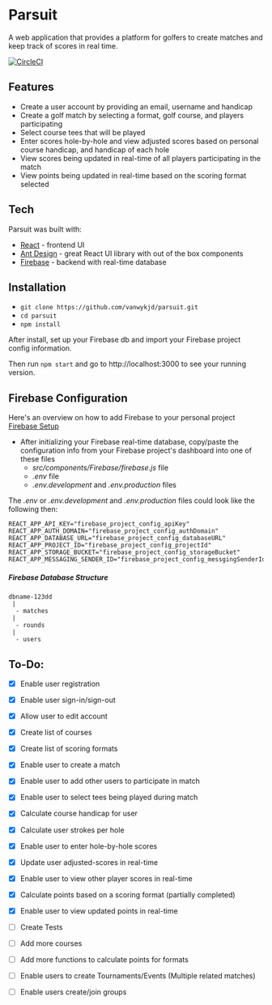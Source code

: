 # Parsuit
A web application that provides a platform for golfers to create matches and keep track of scores in real time.

[![CircleCI](https://circleci.com/gh/vanwykjd/parsuit/tree/master.svg?style=svg)](https://circleci.com/gh/vanwykjd/parsuit/tree/master)

## Features
* Create a user account by providing an email, username and handicap
* Create a golf match by selecting a format, golf course, and players participating
* Select course tees that will be played
* Enter scores hole-by-hole and view adjusted scores based on personal course handicap, and handicap of each hole
* View scores being updated in real-time of all players participating in the match
* View points being updated in real-time based on the scoring format selected


## Tech
Parsuit was built with:
* [React](https://reactjs.org/) - frontend UI
* [Ant Design](https://ant.design/docs/react/introduce) - great React UI library with out of the box components
* [Firebase](https://firebase.google.com/docs/database/web/start) - backend with real-time database

## Installation

* `git clone https://github.com/vanwykjd/parsuit.git`
* `cd parsuit`
* `npm install`

After install, set up your Firebase db and import your Firebase project config information.

Then run `npm start` and go to http://localhost:3000 to see your running version.


## Firebase Configuration
Here's an overview on how to add Firebase to your personal project [Firebase Setup](https://firebase.google.com/docs/database/web/start)

* After initializing your Firebase real-time database, copy/paste the configuration info from your Firebase project's dashboard into one of these files
  * *src/components/Firebase/firebase.js* file
  * *.env* file
  * *.env.development* and *.env.production* files

The *.env* or *.env.development* and *.env.production* files could look like the following then:

```
REACT_APP_API_KEY="firebase_project_config_apiKey"
REACT_APP_AUTH_DOMAIN="firebase_project_config_authDomain"
REACT_APP_DATABASE_URL="firebase_project_config_databaseURL"
REACT_APP_PROJECT_ID="firebase_project_config_projectId"
REACT_APP_STORAGE_BUCKET="firebase_project_config_storageBucket"
REACT_APP_MESSAGING_SENDER_ID="firebase_project_config_messgingSenderId"
```

##### Firebase Database Structure
```
dbname-123dd
 |
  - matches
 |
  - rounds
 |
  - users
```

## To-Do:
- [x] Enable user registration
- [x] Enable user sign-in/sign-out
- [x] Allow user to edit account
- [x] Create list of courses
- [x] Create list of scoring formats
- [x] Enable user to create a match
- [x] Enable user to add other users to participate in match
- [x] Enable user to select tees being played during match
- [x] Calculate course handicap for user
- [x] Calculate user strokes per hole
- [x] Enable user to enter hole-by-hole scores
- [x] Update user adjusted-scores in real-time
- [x] Enable user to view other player scores in real-time
- [x] Calculate points based on a scoring format (partially completed)
- [x] Enable user to view updated points in real-time
- [ ] Create Tests
- [ ] Add more courses
- [ ] Add more functions to calculate points for formats
- [ ] Enable users to create Tournaments/Events (Multiple related matches)
- [ ] Enable users create/join groups

